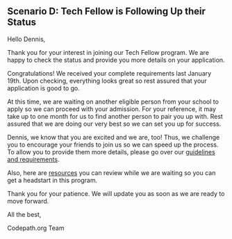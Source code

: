 ## Scenario D: Tech Fellow is Following Up their Status

Hello Dennis,

Thank you for your interest in joining our Tech Fellow program. We are happy to check the status and provide you more details on your application.

Congratulations! We received your complete requirements last January 19th. Upon checking, everything looks great so rest assured that your application is good to go.

At this time, we are waiting on another eligible person from your school to apply so we can proceed with your admission. For your reference, it may take up to one month for us to find another person to pair you up with. Rest assured that we are doing our very best so we can set you up for success.

Dennis, we know that you are excited and we are, too! Thus, we challenge you to encourage your friends to join us so we can speed up the process. To allow you to provide them more details, please go over our [guidelines and requirements](https://info.codepath.org/spring-2021-tech-fellow-scholarship-program).

Also, here are [resources](https://codepath.org/career) you can review while we are waiting so you can get a headstart in this program.

Thank you for your patience. We will update you as soon as we are ready to move forward.

All the best,

Codepath.org Team
